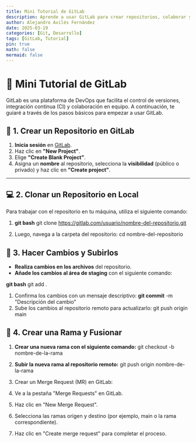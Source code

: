 ```yaml
---
title: Mini Tutorial de GitLab
description: Aprende a usar GitLab para crear repositorios, colaborar y gestionar tus proyectos.
author: Alejandro Avilés Fernández
date: 2025-03-19
categories: [Git, Desarrollo]
tags: [GitLab, Tutorial]
pin: true
math: false
mermaid: false
---
```



# 🚀 Mini Tutorial de GitLab

GitLab es una plataforma de DevOps que facilita el control de versiones, integración continua (CI) y colaboración en equipo. A continuación, te guiaré a través de los pasos básicos para empezar a usar GitLab.

## 📂 1. Crear un Repositorio en GitLab

1. **Inicia sesión** en [GitLab](https://gitlab.com/).
2. Haz clic en **"New Project"**.
3. Elige **"Create Blank Project"**.
4. Asigna un **nombre** al repositorio, selecciona la **visibilidad** (público o privado) y haz clic en **"Create project"**.

---

## 💻 2. Clonar un Repositorio en Local

Para trabajar con el repositorio en tu máquina, utiliza el siguiente comando:

1. **git bash**
git clone https://gitlab.com/usuario/nombre-del-repositorio.git

2. Luego, navega a la carpeta del repositorio: cd nombre-del-repositorio

## 📝 3. Hacer Cambios y Subirlos

- **Realiza cambios en los archivos** del repositorio.
- **Añade los cambios al área de staging** con el siguiente comando:

**git bash**
git add .

1. Confirma los cambios con un mensaje descriptivo:
**git commit** -m "Descripción del cambio"
2. Sube los cambios al repositorio remoto para actualizarlo:
git push origin main

## 🔄 4. Crear una Rama y Fusionar

1. **Crear una nueva rama con el siguiente comando:**
git checkout -b nombre-de-la-rama

2. **Subir la nueva rama al repositorio remoto:**
git push origin nombre-de-la-rama

3. Crear un Merge Request (MR) en GitLab:
4. Ve a la pestaña "Merge Requests" en GitLab.
5. Haz clic en "New Merge Request".
6. Selecciona las ramas origen y destino (por ejemplo, main o la rama correspondiente).
7. Haz clic en "Create merge request" para completar el proceso.